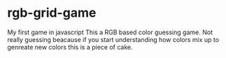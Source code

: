 # rgb-grid-game
My first game in javascript
This a RGB based color guessing game. Not really guessing beacause if you start understanding how colors mix up to genreate new colors 
this is a piece of cake.
